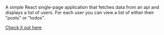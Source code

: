 A simple React single-page application that fetches data from an api and displays a list of users. For each user you can view a list of either their "posts" or "todos".
<div><a href="https://blai0264.github.io/react-app/">Check it out here</a></div>
